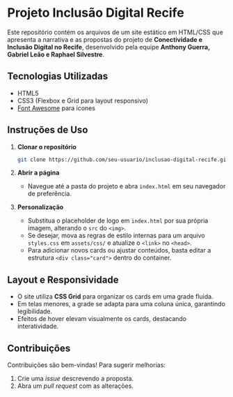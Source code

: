 # Projeto Inclusão Digital Recife

Este repositório contém os arquivos de um site estático em HTML/CSS que apresenta a narrativa e as propostas do projeto de **Conectividade e Inclusão Digital no Recife**, desenvolvido pela equipe **Anthony Guerra, Gabriel Leão e Raphael Silvestre**.

## Tecnologias Utilizadas

* HTML5
* CSS3 (Flexbox e Grid para layout responsivo)
* [Font Awesome](https://fontawesome.com/) para ícones

## Instruções de Uso

1. **Clonar o repositório**

   ```bash
   git clone https://github.com/seu-usuario/inclusao-digital-recife.git
   ```

2. **Abrir a página**

   * Navegue até a pasta do projeto e abra `index.html` em seu navegador de preferência.

3. **Personalização**

   * Substitua o placeholder de logo em `index.html` por sua própria imagem, alterando o `src` do `<img>`.
   * Se desejar, mova as regras de estilo internas para um arquivo `styles.css` em `assets/css/` e atualize o `<link>` no `<head>`.
   * Para adicionar novos cards ou ajustar conteúdos, basta editar a estrutura `<div class="card">` dentro do container.

## Layout e Responsividade

* O site utiliza **CSS Grid** para organizar os cards em uma grade fluida.
* Em telas menores, a grade se adapta para uma coluna única, garantindo legibilidade.
* Efeitos de hover elevam visualmente os cards, destacando interatividade.

## Contribuições

Contribuições são bem-vindas! Para sugerir melhorias:

1. Crie uma *issue* descrevendo a proposta.
2. Abra um *pull request* com as alterações.
